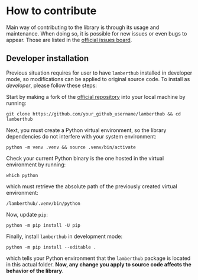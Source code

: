 # How to contribute

Main way of contributing to the library is through its usage and maintenance.
When doing so, it is possible for new issues or even bugs to appear. Those are
listed in the [official issues
board](https://github.com/jorgepiloto/lamberthub/issues).


## Developer installation

Previous situation requires for user to have `lamberthub` installed in developer
mode, so modifications can be applied to original source code. To install as
*developer*, please follow these steps:

Start by making a fork of the [official
repository](https://github.com/jorgepiloto/lamberthub) into your local machine
by running:

```text
git clone https://github.com/your_github_username/lamberthub && cd lamberthub
```

Next, you must create a Python virtual environment, so the library dependencies
do not interfere with your system environment:

```text
python -m venv .venv && source .venv/bin/activate
```

Check your current Python binary is the one hosted in the virtual environment by
running:

```text
which python
```

which must retrieve the absolute path of the previously created virtual
environment:

```text
/lamberthub/.venv/bin/python
```

Now, update `pip`:

```text
python -m pip install -U pip
```

Finally, install `lamberthub` in development mode:

```text
python -m pip install --editable .
```

which tells your Python environment that the `lamberthub` package is located in
this actual folder. **Now, any change you apply to source code affects the
behavior of the library**.
